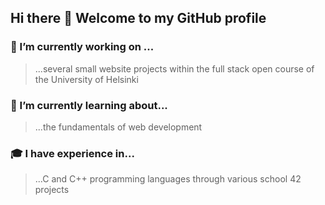 ## Hi there 👋 Welcome to my GitHub profile

### 🔭 I’m currently working on ...
> ...several small website projects within the full stack open course of the University of Helsinki 

### 🌱 I’m currently learning about...
  > ...the fundamentals of web development

### 🎓 I have experience in...
> ...C and C++ programming languages through various school 42 projects
